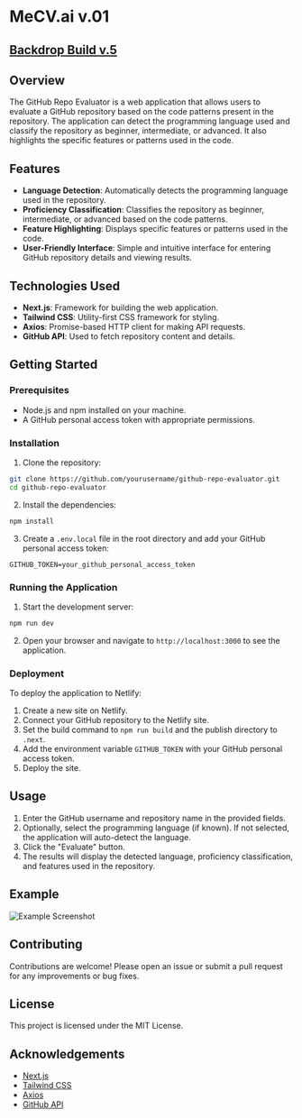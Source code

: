 # MeCV.ai v.01
## [Backdrop Build v.5](https://backdropbuild.com/builds/mecvai)

## Overview

The GitHub Repo Evaluator is a web application that allows users to evaluate a GitHub repository based on the code patterns present in the repository. The application can detect the programming language used and classify the repository as beginner, intermediate, or advanced. It also highlights the specific features or patterns used in the code.

## Features

- **Language Detection**: Automatically detects the programming language used in the repository.
- **Proficiency Classification**: Classifies the repository as beginner, intermediate, or advanced based on the code patterns.
- **Feature Highlighting**: Displays specific features or patterns used in the code.
- **User-Friendly Interface**: Simple and intuitive interface for entering GitHub repository details and viewing results.

## Technologies Used

- **Next.js**: Framework for building the web application.
- **Tailwind CSS**: Utility-first CSS framework for styling.
- **Axios**: Promise-based HTTP client for making API requests.
- **GitHub API**: Used to fetch repository content and details.

## Getting Started

### Prerequisites

- Node.js and npm installed on your machine.
- A GitHub personal access token with appropriate permissions.

### Installation

1. Clone the repository:

```bash
git clone https://github.com/yourusername/github-repo-evaluator.git
cd github-repo-evaluator
```

2. Install the dependencies:

```bash
npm install
```

3. Create a `.env.local` file in the root directory and add your GitHub personal access token:

```plaintext
GITHUB_TOKEN=your_github_personal_access_token
```

### Running the Application

1. Start the development server:

```bash
npm run dev
```

2. Open your browser and navigate to `http://localhost:3000` to see the application.

### Deployment

To deploy the application to Netlify:

1. Create a new site on Netlify.
2. Connect your GitHub repository to the Netlify site.
3. Set the build command to `npm run build` and the publish directory to `.next`.
4. Add the environment variable `GITHUB_TOKEN` with your GitHub personal access token.
5. Deploy the site.

## Usage

1. Enter the GitHub username and repository name in the provided fields.
2. Optionally, select the programming language (if known). If not selected, the application will auto-detect the language.
3. Click the "Evaluate" button.
4. The results will display the detected language, proficiency classification, and features used in the repository.

## Example

![Example Screenshot](screenshot.png)

## Contributing

Contributions are welcome! Please open an issue or submit a pull request for any improvements or bug fixes.

## License

This project is licensed under the MIT License.

## Acknowledgements

- [Next.js](https://nextjs.org/)
- [Tailwind CSS](https://tailwindcss.com/)
- [Axios](https://axios-http.com/)
- [GitHub API](https://docs.github.com/en/rest)
```
